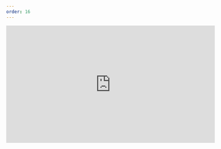 ```yaml
---
order: 16
---
```

<iframe width="560" height="315" src="https://www.youtube.com/embed/Eu7EGNdcg4A" frameborder="0" allow="accelerometer; autoplay; encrypted-media; gyroscope; picture-in-picture" allowfullscreen></iframe>